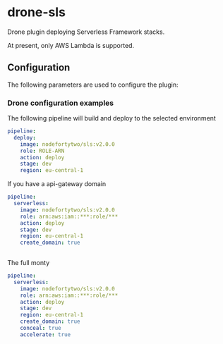 # drone-sls
Drone plugin deploying Serverless Framework stacks.

At present, only AWS Lambda is supported.

## Configuration

The following parameters are used to configure the plugin:


### Drone configuration examples

The following pipeline will build and deploy to the selected environment
```yaml
pipeline:
  deploy:
    image: nodefortytwo/sls:v2.0.0
    role: ROLE-ARN
    action: deploy
    stage: dev
    region: eu-central-1
```

If you have a api-gateway domain
```yaml
pipeline:
  serverless:
    image: nodefortytwo/sls:v2.0.0
    role: arn:aws:iam::***:role/***
    action: deploy
    stage: dev
    region: eu-central-1
    create_domain: true
    
```

The full monty
```yaml
pipeline:
  serverless:
    image: nodefortytwo/sls:v2.0.0
    role: arn:aws:iam::***:role/***
    action: deploy
    stage: dev
    region: eu-central-1
    create_domain: true
    conceal: true
    accelerate: true
```